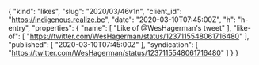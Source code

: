 {
  "kind": "likes",
  "slug": "2020/03/46v1n",
  "client_id": "https://indigenous.realize.be",
  "date": "2020-03-10T07:45:00Z",
  "h": "h-entry",
  "properties": {
    "name": [
      "Like of @WesHagerman's tweet"
    ],
    "like-of": [
      "https://twitter.com/WesHagerman/status/1237115548061716480"
    ],
    "published": [
      "2020-03-10T07:45:00Z"
    ],
    "syndication": [
      "https://twitter.com/WesHagerman/status/1237115548061716480"
    ]
  }
}
